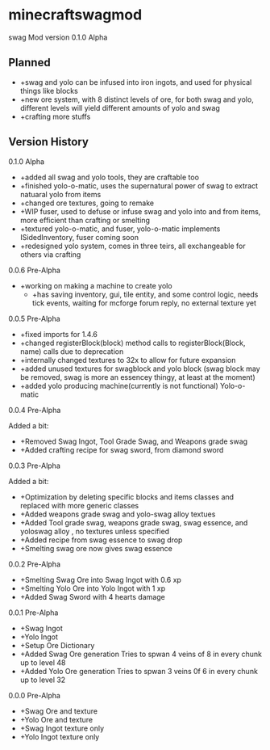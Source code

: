 minecraftswagmod
================

swag Mod version 0.1.0 Alpha

Planned
---------------
- +swag and yolo can be infused into iron ingots, and used for physical things like blocks
- +new ore system, with 8 distinct levels of ore, for both swag and yolo, different levels will yield different amounts of yolo and swag
- +crafting more stuffs

Version History
---------------

0.1.0 Alpha

- +added all swag and yolo tools, they are craftable too
- +finished yolo-o-matic, uses the supernatural power of swag to extract natuaral yolo from items
- +changed ore textures, going to remake
- +WIP fuser, used to defuse or infuse swag and yolo into and from items, more efficient than crafting or smelting
- +textured yolo-o-matic, and fuser, yolo-o-matic implements ISidedInventory, fuser coming soon
- +redesigned yolo system, comes in three teirs, all exchangeable for others via crafting

0.0.6 Pre-Alpha

- +working on making a machine to create yolo
    - +has saving inventory, gui, tile entity, and some control logic, needs tick events, waiting for mcforge forum reply, no external texture yet

0.0.5 Pre-Alpha
- +fixed imports for 1.4.6
- +changed registerBlock(block) method calls to registerBlock(Block, name) calls due to deprecation
- +internally changed textures to 32x to allow for future expansion
- +added unused textures for swagblock and yolo block (swag block may be removed, swag is more an essencey thingy, at least at the moment)
- +added yolo producing machine(currently is not functional) Yolo-o-matic

0.0.4 Pre-Alpha

Added a bit:
- +Removed Swag Ingot, Tool Grade Swag, and Weapons grade swag
- +Added crafting recipe for swag sword, from diamond sword

0.0.3 Pre-Alpha

Added a bit:
- +Optimization by deleting specific blocks and items classes and replaced with more generic classes
- +Added weapons grade swag and yolo-swag alloy textues
- +Added Tool grade swag, weapons grade swag, swag essence, and yoloswag alloy , no textures unless specified
- +Added recipe from swag essence to swag drop
- +Smelting swag ore now gives swag essence

0.0.2 Pre-Alpha

- +Smelting Swag Ore into Swag Ingot with 0.6 xp
- +Smelting Yolo Ore into Yolo Ingot with 1 xp
- +Added Swag Sword with 4 hearts damage

0.0.1 Pre-Alpha

- +Swag Ingot
- +Yolo Ingot
- +Setup Ore Dictionary
- +Added Swag Ore generation
	Tries to spwan 4 veins of 8 in every chunk up to level 48
- +Added Yolo Ore generation
	Tries to spwan 3 veins 0f 6 in every chunk up to level 32

0.0.0 Pre-Alpha

- +Swag Ore and texture
- +Yolo Ore and texture
- +Swag Ingot texture only
- +Yolo Ingot texture only